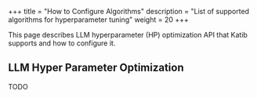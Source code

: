 +++
title = "How to Configure Algorithms"
description = "List of supported algorithms for hyperparameter tuning"
weight = 20
+++

This page describes LLM hyperparameter (HP) optimization API that Katib supports and how to configure
it.

## LLM Hyper Parameter Optimization

TODO